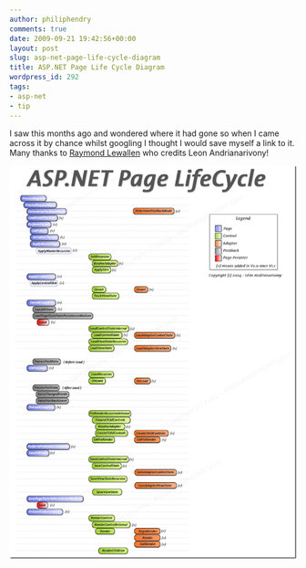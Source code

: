 ```yaml
---
author: philiphendry
comments: true
date: 2009-09-21 19:42:56+00:00
layout: post
slug: asp-net-page-life-cycle-diagram
title: ASP.NET Page Life Cycle Diagram
wordpress_id: 292
tags:
- asp-net
- tip
---
```


I saw this months ago and wondered where it had gone so when I came across it by chance whilst googling I thought I would save myself a link to it. Many thanks to [Raymond Lewallen](http://codebetter.com/blogs/raymond.lewallen/archive/2005/03/10/59583.aspx) who credits Leon Andrianarivony!

 

[![image](/assets/2009/09/image_thumb.png)](/assets/2009/09/image.png)
